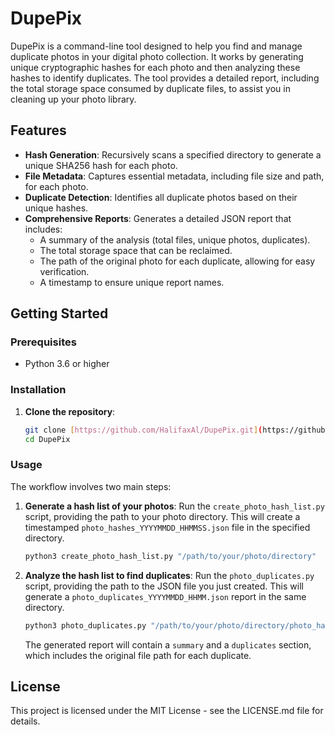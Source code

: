 # DupePix

DupePix is a command-line tool designed to help you find and manage duplicate photos in your digital photo collection. It works by generating unique cryptographic hashes for each photo and then analyzing these hashes to identify duplicates. The tool provides a detailed report, including the total storage space consumed by duplicate files, to assist you in cleaning up your photo library.

## Features

-   **Hash Generation**: Recursively scans a specified directory to generate a unique SHA256 hash for each photo.
-   **File Metadata**: Captures essential metadata, including file size and path, for each photo.
-   **Duplicate Detection**: Identifies all duplicate photos based on their unique hashes.
-   **Comprehensive Reports**: Generates a detailed JSON report that includes:
    -   A summary of the analysis (total files, unique photos, duplicates).
    -   The total storage space that can be reclaimed.
    -   The path of the original photo for each duplicate, allowing for easy verification.
    -   A timestamp to ensure unique report names.

## Getting Started

### Prerequisites

-   Python 3.6 or higher

### Installation

1.  **Clone the repository**:
    ```bash
    git clone [https://github.com/HalifaxAl/DupePix.git](https://github.com/HalifaxAl/DupePix.git)
    cd DupePix
    ```

### Usage

The workflow involves two main steps:

1.  **Generate a hash list of your photos**:
    Run the `create_photo_hash_list.py` script, providing the path to your photo directory. This will create a timestamped `photo_hashes_YYYYMMDD_HHMMSS.json` file in the specified directory.

    ```bash
    python3 create_photo_hash_list.py "/path/to/your/photo/directory"
    ```

2.  **Analyze the hash list to find duplicates**:
    Run the `photo_duplicates.py` script, providing the path to the JSON file you just created. This will generate a `photo_duplicates_YYYYMMDD_HHMM.json` report in the same directory.

    ```bash
    python3 photo_duplicates.py "/path/to/your/photo/directory/photo_hashes_YYYYMMDD_HHMMSS.json"
    ```

    The generated report will contain a `summary` and a `duplicates` section, which includes the original file path for each duplicate.

## License

This project is licensed under the MIT License - see the LICENSE.md file for details.